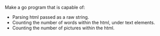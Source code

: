 Make a go program that is capable of:
- Parsing html passed as a raw string.
- Counting the number of words within the html, under text elements.
- Counting the number of pictures within the html.
